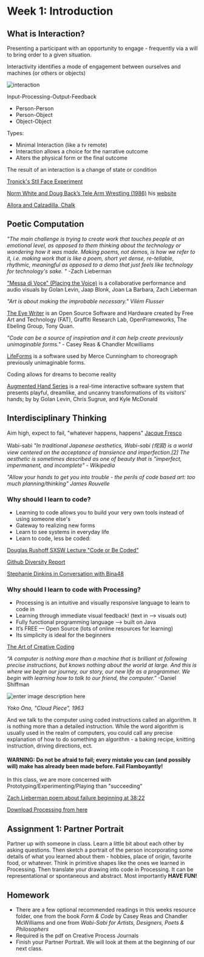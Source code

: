 # Week 1: Introduction

## What is Interaction?
Presenting a participant with an opportunity to engage - frequently via a will to bring order to a given situation.

Interactivity identifies a mode of engagement between ourselves and machines (or others or objects)

![interaction](http://www.systemsavvy.com/images/frustrated-head-down.jpg)

Input-Processing-Output-Feedback

- Person-Person
- Person-Object
- Object-Object

Types:
- Minimal Interaction (like a tv remote)
- Interaction allows a choice for the narrative outcome
- Alters the physical form or the final outcome

The result of an interaction is a change of state or condition

[Tronick's Stll Face Experiment](https://www.youtube.com/watch?v=apzXGEbZht0)

[Norm White and Doug Back’s Tele Arm Wrestling (1986)](https://vimeo.com/44733790)
his [website](http://www.normill.ca/artpage.html)

[Allora and Calzadilla, Chalk](https://www.youtube.com/watch?v=35vyEN7HUvI)

## Poetic Computation
*"The main challenge is trying to create work that touches people at an emotional level, as opposed to them thinking about the technology or wondering how it was made. Making poems, not demos, is how we refer to it, i.e. making work that is like a poem, short yet dense, re-tellable, rhythmic, meaningful as opposed to a demo that just feels like technology for technology's sake. "*    -Zach Lieberman

["Messa di Voce" (Placing the Voice)](https://vimeo.com/2892576) is a collaborative performance and audio visuals by Golan Levin, Jaap Blonk, Joan La Barbara, Zach Lieberman

*"Art is about making the improbable necessary." Vilém Flusser*

[The Eye Writer](https://vimeo.com/6376466) is an Open Source Software and Hardware created by Free Art and Technology (FAT), Graffiti Research Lab, OpenFrameworks, The Ebeling Group, Tony Quan.

*"Code can be a source of inspiration and it can help create previously unimaginable forms."*   - Casey Reas & Chandler Mcwilliams

[LifeForms](https://www.youtube.com/watch?v=ROmTHBg8Nw0) is a software used by Merce Cunningham to choreograph previously unimaginable forms.

Coding allows for dreams to become reality

[Augmented Hand Series](http://www.flong.com/projects/augmented-hand-series/) is a real-time interactive software system that presents playful, dreamlike, and uncanny transformations of its visitors’ hands; by by Golan Levin, Chris Sugrue, and Kyle McDonald

## Interdisciplinary Thinking

Aim high, expect to fail, "whatever happens, happens"
[Jacque Fresco](https://www.youtube.com/watch?v=NIt_jrIOlA4)

Wabi-sabi
*"In traditional Japanese aesthetics, Wabi-sabi (侘寂) is a world view centered on the acceptance of transience and imperfection.[2] The aesthetic is sometimes described as one of beauty that is "imperfect, impermanent, and incomplete" - Wikipedia*

*"Allow your hands to get you into trouble - the perils of code based art: too much planning/thinking" James Rouvelle*

### Why should I learn to code?

 - Learning to code allows you to build your very own tools instead of using someone else's
 - Gateway to realizing new forms
 - Learn to see systems in everyday life
 - Learn to code, less be coded:

 [Douglas Rushoff SXSW Lecture "Code or Be Coded"](https://www.youtube.com/watch?v=imV3pPIUy1k)

 [Github Diversity Report](https://diversity.github.com/)

 [Stephanie Dinkins in Conversation with Bina48](http://www.stephaniedinkins.com/conversations-with-bina48.html)

### Why should I learn to code with Processing?
 - Processing is an intuitive and visually responsive language to learn to code in
 - Learning through immediate visual feedback! (text in —> visuals out)
 - Fully functional programming language —> built on Java
 - It’s FREE — Open Source (lots of online resources for learning)
 - Its simplicity is ideal for the beginners

 [The Art of Creative Coding](https://www.youtube.com/watch?v=eBV14-3LT-g)

*“A computer is nothing more than a machine that is brilliant at following precise instructions, but knows nothing about the world at large. And this is where we begin our journey, our story, our new life as a programmer. We begin with learning how to talk to our friend, the computer.”* -Daniel Shiffman

![enter image description here](https://chatteringcat.files.wordpress.com/2014/01/182207_689856959860_89904323_40644942_663757_n.jpg)

*Yoko Ono, "Cloud Piece", 1963*

And we talk to the computer using coded instructions called an algorithm. It is nothing more than a detailed instruction. While the word algorithm is usually used in the realm of computers, you could call any precise explanation of how to do something an algorithm - a baking recipe, knitting instruction, driving directions, ect.

#### WARNING: Do not be afraid to fail; every mistake you can (and possibly will) make has already been made before. Fail Flamboyantly!
In this class, we are more concerned with Prototyping/Experimenting/Playing than "succeeding"

[Zach Lieberman poem about failure beginning at 38:22](https://vimeo.com/47203759)

[Download Processing from here](https://processing.org/download/)

## Assignment 1: Partner Portrait

 Partner up with someone in class. Learn a little bit about each other by asking questions. Then sketch a portrait of the person incorporating some details of what you learned about them - hobbies, place of origin, favorite food, or whatever. Think in primitive shapes like the ones we learned in Processing. Then translate your drawing into code in Processing. It can be representational or spontaneous and abstract. Most importantly **HAVE FUN!**

## Homework

 - There are a few optional recommended readings in this weeks resource folder, one from the book *Form & Code* by Casey Reas and Chandler McWilliams and one from *Wabi-Sabi for Artists, Designers, Poets & Philosophers*
 - Required is the pdf on Creative Process Journals
 - Finish your Partner Portrait. We will look at them at the beginning of our next class.
